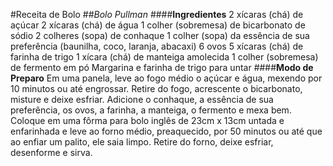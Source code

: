 #Receita de Bolo
##_Bolo Pullman_
####**Ingredientes**
2 xícaras (chá) de açúcar
2 xícaras (chá) de água
1 colher (sobremesa) de bicarbonato de sódio
2 colheres (sopa) de conhaque
1 colher (sopa) da essência de sua preferência (baunilha, coco, laranja, abacaxi)
6 ovos
5 xícaras (chá) de farinha de trigo
1 xícara (chá) de manteiga amolecida
1 colher (sobremesa) de fermento em pó
Margarina e farinha de trigo para untar
####**Modo de Preparo**
Em uma panela, leve ao fogo médio o açúcar e água, mexendo por 10 minutos ou até engrossar. Retire do fogo, acrescente o bicarbonato, misture e deixe esfriar. Adicione o conhaque, a essência de sua preferência, os ovos, a farinha, a manteiga, o fermento e mexa bem. Coloque em uma fôrma para bolo inglês de 23cm x 13cm untada e enfarinhada e leve ao forno médio, preaquecido, por 50 minutos ou até que ao enfiar um palito, ele saia limpo. Retire do forno, deixe esfriar, desenforme e sirva.